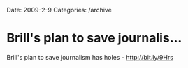 Date: 2009-2-9
Categories: /archive

# Brill's plan to save journalis...

Brill's plan to save journalism has holes - <a href="http://bit.ly/9Hrs" rel="nofollow">http://bit.ly/9Hrs</a>
